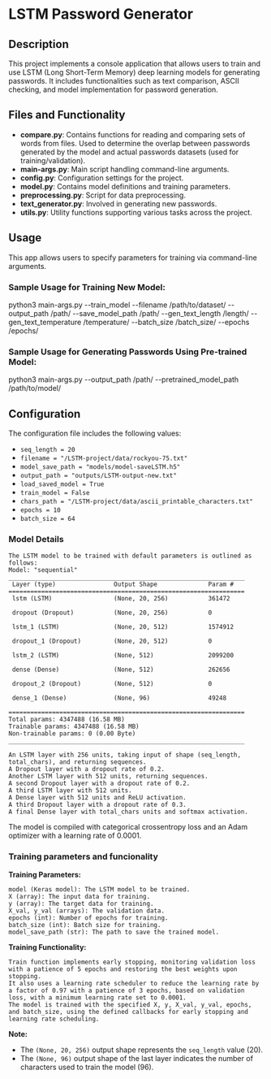 # LSTM Password Generator

## Description
This project implements a console application that allows users to train and use LSTM (Long Short-Term Memory) deep learning models for generating passwords. It includes functionalities such as text comparison, ASCII checking, and model implementation for password generation.

## Files and Functionality
- **compare.py**: Contains functions for reading and comparing sets of words from files. Used to determine the overlap between passwords generated by the model and actual passwords datasets (used for training/validation).
- **main-args.py**: Main script handling command-line arguments.
- **config.py**: Configuration settings for the project.
- **model.py**: Contains model definitions and training parameters.
- **preprocessing.py**: Script for data preprocessing.
- **text_generator.py**: Involved in generating new passwords.
- **utils.py**: Utility functions supporting various tasks across the project.

## Usage
This app allows users to specify parameters for training via command-line arguments.

### Sample Usage for Training New Model:
python3 main-args.py --train_model --filename /path/to/dataset/ --output_path /path/ --save_model_path /path/ --gen_text_length /length/ --gen_text_temperature /temperature/ --batch_size /batch_size/ --epochs /epochs/

### Sample Usage for Generating Passwords Using Pre-trained Model:
python3 main-args.py --output_path /path/ --pretrained_model_path /path/to/model/


## Configuration
The configuration file includes the following values:
- `seq_length = 20`
- `filename = "/LSTM-project/data/rockyou-75.txt"`
- `model_save_path = "models/model-saveLSTM.h5"`
- `output_path = "outputs/LSTM-output-new.txt"`
- `load_saved_model = True`
- `train_model = False`
- `chars_path = "/LSTM-project/data/ascii_printable_characters.txt"`
- `epochs = 10`
- `batch_size = 64`

### Model Details
    The LSTM model to be trained with default parameters is outlined as follows:
    Model: "sequential"
    _________________________________________________________________
     Layer (type)                Output Shape              Param #   
    =================================================================
     lstm (LSTM)                 (None, 20, 256)           361472    
                                                                     
     dropout (Dropout)           (None, 20, 256)           0         
                                                                     
     lstm_1 (LSTM)               (None, 20, 512)           1574912   
                                                                     
     dropout_1 (Dropout)         (None, 20, 512)           0         
                                                                     
     lstm_2 (LSTM)               (None, 512)               2099200   
                                                                     
     dense (Dense)               (None, 512)               262656    
                                                                     
     dropout_2 (Dropout)         (None, 512)               0         
                                                                     
     dense_1 (Dense)             (None, 96)                49248     
                                                                     
    =================================================================
    Total params: 4347488 (16.58 MB)
    Trainable params: 4347488 (16.58 MB)
    Non-trainable params: 0 (0.00 Byte)
    _________________________________________________________________

    An LSTM layer with 256 units, taking input of shape (seq_length, total_chars), and returning sequences.
    A Dropout layer with a dropout rate of 0.2.
    Another LSTM layer with 512 units, returning sequences.
    A second Dropout layer with a dropout rate of 0.2.
    A third LSTM layer with 512 units.
    A Dense layer with 512 units and ReLU activation.
    A third Dropout layer with a dropout rate of 0.3.
    A final Dense layer with total_chars units and softmax activation.

The model is compiled with categorical crossentropy loss and an Adam optimizer with a learning rate of 0.0001.

### Training parameters and funcionality

**Training Parameters:**

    model (Keras model): The LSTM model to be trained.
    X (array): The input data for training.
    y (array): The target data for training.
    X_val, y_val (arrays): The validation data.
    epochs (int): Number of epochs for training.
    batch_size (int): Batch size for training.
    model_save_path (str): The path to save the trained model.

**Training Functionality:**

    Train function implements early stopping, monitoring validation loss with a patience of 5 epochs and restoring the best weights upon stopping.
    It also uses a learning rate scheduler to reduce the learning rate by a factor of 0.97 with a patience of 3 epochs, based on validation loss, with a minimum learning rate set to 0.0001.
    The model is trained with the specified X, y, X_val, y_val, epochs, and batch_size, using the defined callbacks for early stopping and learning rate scheduling.

**Note:**
- The `(None, 20, 256)` output shape represents the `seq_length` value (20).
- The `(None, 96)` output shape of the last layer indicates the number of characters used to train the model (96).
